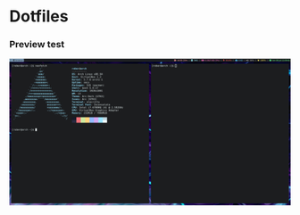 # Dotfiles
### Preview test
![preview](https://github.com/Rober03/dotfiles/blob/master/.config/wallpapers/Capture.PNG?raw=true)
